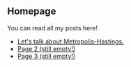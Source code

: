 ## Homepage

You can read all my posts here!

- [Let's talk about Metropolis-Hastings.](page1.md)
- [Page 2 (still empty!)](page2.md)
- [Page 3 (still empty!)](page3.md)

